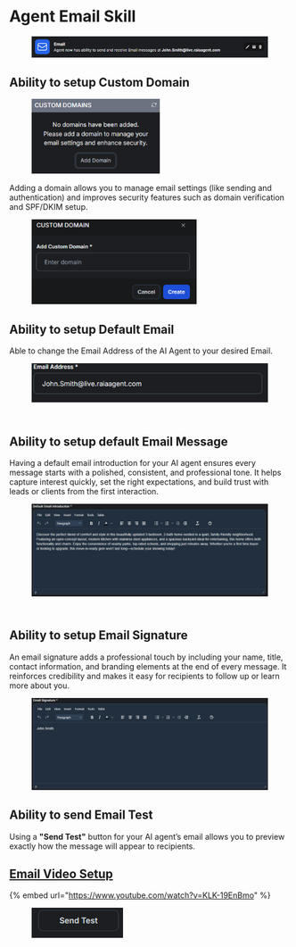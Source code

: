 # Agent Email Skill



<figure><img src=".gitbook/assets/Screenshot 2025-07-20 055540 (2).png" alt=""><figcaption></figcaption></figure>

## Ability to setup Custom Domain

<figure><img src=".gitbook/assets/image (182).png" alt="" width="230"><figcaption></figcaption></figure>

&#x20;Adding a domain allows you to manage email settings (like sending and authentication) and improves security features such as domain verification and SPF/DKIM setup.

<figure><img src=".gitbook/assets/image (183).png" alt="" width="296"><figcaption></figcaption></figure>

## Ability to setup Default Email

Able to change the Email Address of the AI Agent to your desired Email.

<figure><img src=".gitbook/assets/image (177).png" alt=""><figcaption></figcaption></figure>

\
Ability to setup default Email Message
--------------------------------------

Having a default email introduction for your AI agent ensures every message starts with a polished, consistent, and professional tone. It helps capture interest quickly, set the right expectations, and build trust with leads or clients from the first interaction.

<figure><img src=".gitbook/assets/image (181).png" alt=""><figcaption></figcaption></figure>

\
Ability to setup Email Signature
--------------------------------

An email signature adds a professional touch by including your name, title, contact information, and branding elements at the end of every message. It reinforces credibility and makes it easy for recipients to follow up or learn more about you.

<figure><img src=".gitbook/assets/image (184).png" alt=""><figcaption></figcaption></figure>

## Ability to send Email Test

Using a **"Send Test"** button for your AI agent’s email allows you to preview exactly how the message will appear to recipients.

## [Email Video Setup](https://www.youtube.com/watch?v=KLK-19EnBmo)

{% embed url="https://www.youtube.com/watch?v=KLK-19EnBmo" %}

<figure><img src=".gitbook/assets/image (185).png" alt=""><figcaption></figcaption></figure>
